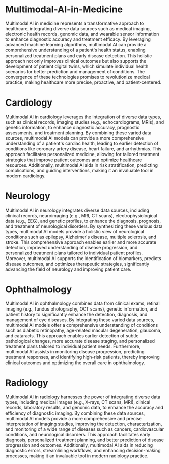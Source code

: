 # Multimodal-AI-in-Medicine

Multimodal AI in medicine represents a transformative approach to healthcare, integrating diverse data sources such as medical imaging, electronic health records, genomic data, and wearable sensor information to enhance diagnostic accuracy and treatment efficacy. By leveraging advanced machine learning algorithms, multimodal AI can provide a comprehensive understanding of a patient's health status, enabling personalized treatment plans and early disease detection. This holistic approach not only improves clinical outcomes but also supports the development of patient digital twins, which simulate individual health scenarios for better prediction and management of conditions. The convergence of these technologies promises to revolutionize medical practice, making healthcare more precise, proactive, and patient-centered.


# Cardiology

Multimodal AI in cardiology leverages the integration of diverse data types, such as clinical records, imaging studies (e.g., echocardiograms, MRIs), and genetic information, to enhance diagnostic accuracy, prognostic assessments, and treatment planning. By combining these varied data sources, multimodal AI models can provide a more comprehensive understanding of a patient's cardiac health, leading to earlier detection of conditions like coronary artery disease, heart failure, and arrhythmias. This approach facilitates personalized medicine, allowing for tailored treatment strategies that improve patient outcomes and optimize healthcare resources. Additionally, multimodal AI aids in risk stratification, predicting complications, and guiding interventions, making it an invaluable tool in modern cardiology.

# Neurology

Multimodal AI in neurology integrates diverse data sources, including clinical records, neuroimaging (e.g., MRI, CT scans), electrophysiological data (e.g., EEG), and genetic profiles, to enhance the diagnosis, prognosis, and treatment of neurological disorders. By synthesizing these various data types, multimodal AI models provide a holistic view of neurological conditions such as epilepsy, Alzheimer's disease, multiple sclerosis, and stroke. This comprehensive approach enables earlier and more accurate detection, improved understanding of disease progression, and personalized treatment plans tailored to individual patient profiles. Moreover, multimodal AI supports the identification of biomarkers, predicts disease outcomes, and optimizes therapeutic strategies, significantly advancing the field of neurology and improving patient care.


# Ophthalmology

Multimodal AI in ophthalmology combines data from clinical exams, retinal imaging (e.g., fundus photography, OCT scans), genetic information, and patient history to significantly enhance the detection, diagnosis, and management of eye diseases. By integrating these varied data sources, multimodal AI models offer a comprehensive understanding of conditions such as diabetic retinopathy, age-related macular degeneration, glaucoma, and cataracts. This approach enables earlier detection of subtle pathological changes, more accurate disease staging, and personalized treatment plans tailored to individual patient needs. Furthermore, multimodal AI assists in monitoring disease progression, predicting treatment responses, and identifying high-risk patients, thereby improving clinical outcomes and optimizing the overall care in ophthalmology.

# Radiology

Multimodal AI in radiology harnesses the power of integrating diverse data types, including medical images (e.g., X-rays, CT scans, MRI), clinical records, laboratory results, and genomic data, to enhance the accuracy and efficiency of diagnostic imaging. By combining these data sources, multimodal AI models provide a more comprehensive and precise interpretation of imaging studies, improving the detection, characterization, and monitoring of a wide range of diseases such as cancers, cardiovascular conditions, and neurological disorders. This approach facilitates early diagnosis, personalized treatment planning, and better prediction of disease progression and outcomes. Additionally, multimodal AI aids in reducing diagnostic errors, streamlining workflows, and enhancing decision-making processes, making it an invaluable tool in modern radiology practice.
